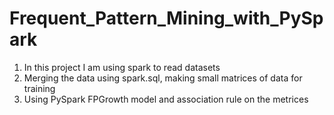 # Frequent_Pattern_Mining_with_PySpark
1. In this project I am using spark to read datasets
2. Merging the data using spark.sql, making small matrices of data for training
3. Using PySpark FPGrowth model and association rule on the metrices
